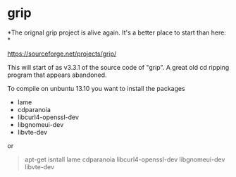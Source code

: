 grip
====

*The orignal grip project is alive again. It's a better place to start than here: *

https://sourceforge.net/projects/grip/


This will start of as v3.3.1 of the source code of "grip". A great old cd ripping program that appears abandoned.

To compile on unbuntu 13.10 you want to install the packages
 - lame
 - cdparanoia
 - libcurl4-openssl-dev
 - libgnomeui-dev
 - libvte-dev

or 
> apt-get isntall lame cdparanoia libcurl4-openssl-dev libgnomeui-dev libvte-dev
